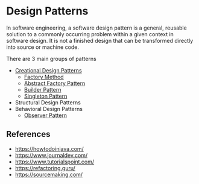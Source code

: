 # Design Patterns
In software engineering, a software design pattern is a general, reusable solution to a commonly occurring problem within a given context in software design. It is not a finished design that can be transformed directly into source or machine code.

There are 3 main groups of patterns

* [Creational Design Patterns](https://github.com/vj98/Design-Patterns/tree/master/Creational%20Design%20Patterns)
   * [Factory Method](https://github.com/vj98/Design-Patterns/tree/master/Creational%20Design%20Patterns/Factory%20Method)
  *  [Abstract Factory Pattern](https://github.com/vj98/Design-Patterns/tree/master/Creational%20Design%20Patterns/Abstract%20Factory%20Pattern)
  * [Builder Pattern](https://github.com/vj98/Design-Patterns/tree/master/Creational%20Design%20Patterns/Builder%20Pattern)
  * [Singleton Pattern](https://github.com/vj98/Design-Patterns/tree/master/Creational%20Design%20Patterns/Singleton%20Pattern)
* Structural Design Patterns
* Behavioral Design Patterns
  * [Observer Pattern](https://github.com/vj98/Design-Patterns/tree/master/Behavioral%20Design%20Pattern)


## References
* https://howtodoinjava.com/
* https://www.journaldev.com/
* https://www.tutorialspoint.com/
* https://refactoring.guru/
* https://sourcemaking.com/

